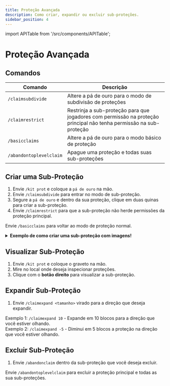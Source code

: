 ```yaml
---
title: Proteção Avançada
description: Como criar, expandir ou excluir sub-proteções.
sidebar_position: 4
---
```


import APITable from '/src/components/APITable';

# Proteção Avançada

## Comandos

<APITable>

| Comando | Descrição |
| ------- | --------- |
| `/claimsubdivide` | Altere a pá de ouro para o modo de subdivisão de proteções |
| `/claimrestrict` | Restrinja a sub-proteção para que jogadores com permissão na proteção principal não tenha permissão na sub-proteção | 
| `/basicclaims` | Altere a pá de ouro para o modo básico de proteção |
| `/abandontoplevelclaim` | Apague uma proteção e todas suas sub-proteções |

</APITable>

## Criar uma Sub-Proteção

1. Envie `/kit prot` e coloque a `pá de ouro` na mão.
2. Envie `/claimsubdivide` para entrar no modo de sub-proteção.
3. Segure a `pá de ouro` e dentro da sua proteção, clique em duas quinas para criar a sub-proteção.
4. Envie `/claimrestrict` para que a sub-proteção não herde permissões da proteção principal.

Envie `/basicclaims` para voltar ao modo de proteção normal.

<details>
  <summary><b>Exemplo de como criar uma sub-proteção com imagens!</b></summary>
  <div>
    <p>1. Dentro da <a href="/protecao/basica#utilizando-a-pá-de-ouro" target="_blank">proteção</a>, vamos criar uma sub-proteção no local do baú abaixo:</p>
    <img src="https://i.imgur.com/oyfX3qo.png" alt="Primeiro passo"></img>
    <br></br>
    <p>2. Envie <code>/kit prot</code> e coloque a pá de ouro na mão.</p>
    <br></br>
    <p>3. Envie <code>/claimsubdivide</code> para entrar no modo de sub-proteção.</p>
    <br></br>
    <p>4. Clique com o botão direito para selecionar a primeira quina:</p>
    <img src="https://i.imgur.com/fUBmp8J.png" alt="Quarto passo"></img>
    <br></br>
    <p>5. Clique com o botão direito para seleciona a segunda quina:</p>
    <img src="https://i.imgur.com/hgUJFEE.png" alt="Quinto passo"></img>
    <p>No local onde for selecionada a segunda quina aparecerá um bloco de ferro.</p>
    <br></br>
    <p>6. <b>Pronto, sub-proteção criada com sucesso!</b></p>
    <br></br>
    <p>7. Envie <code>/claimrestrict</code> dentro da sub-proteção:</p>
    <img src="https://i.imgur.com/NORhMh5.png" alt="Sétimo passo"></img>
    <p>Jogadores que tenham qualquer permissão na sua proteção principal não terão permissão na sub-proteção onde você enviou o comando.</p>
    <br></br>
    <p>8. Envie <code>/basicclaims</code> para voltar ao modo de proteção normal.</p>
    <br></br>
    <p>9. Com o graveto na mão, clique com o <b>botão direito</b> no local para ver sua sub-proteção:</p>
    <img src="https://i.imgur.com/zFqDCNz.png" alt="Nono passo"></img>
    <br></br>
    <p>10. A sub-proteção será circulada por bloco de lã com bloco de ferro nas quinas:</p>
    <img src="https://i.imgur.com/Jr9qO1H.png" alt="Décimo passo"></img>
  </div>
</details>

## Visualizar Sub-Proteção

1. Envie `/kit prot` e coloque o graveto na mão.
2. Mire no local onde deseja inspecionar proteções.
3. Clique com o **botão direito** para visualizar a sub-proteção.

## Expandir Sub-Proteção

1. Envie `/claimexpand <tamanho>` virado para a direção que deseja expandir.  

Exemplo 1: `/claimexpand 10` - Expande em 10 blocos para a direção que você estiver olhando.  
Exemplo 2: `/claimexpand -5` - Diminui em 5 blocos a proteção na direção que você estiver olhando.

## Excluir Sub-Proteção

1. Envie `/abandonclaim` dentro da sub-proteção que você deseja excluir.

Envie `/abandontoplevelclaim` para excluir a proteção principal e todas as sua sub-proteções.